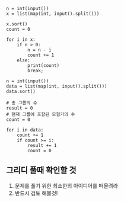 


```
n = int(input())
x = list(map(int, input().split()))

x.sort()
count = 0

for i in x:
    if n > 0:
        n = n - i
        count += 1
    else:
        print(count)
        break;
```


```
n = int(input())
data = list(map(int, input().split()))
data.sort()

# 총 그룹의 수
result = 0
# 현재 그룹에 포함된 모험가의 수
count = 0

for i in data:
    count += 1
    if count >= i:
        result += 1
        count = 0
```

## 그리디 풀때 확인할 것

1. 문제를 풀기 위한 최소한의 아이디어를 떠올려라
2. 반드시 검토 해볼것!



